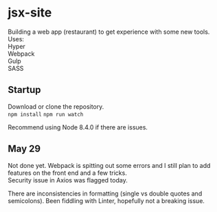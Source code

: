 # jsx-site

Building a web app (restaurant) to get experience with some new tools.<br>
Uses:<br>
Hyper<br>
Webpack<br>
Gulp<br>
SASS<br>

## Startup
Download or clone the repository.<br>
`npm install`
`npm run watch`

Recommend using Node 8.4.0 if there are issues.


## May 29
Not done yet. Webpack is spitting out some errors and I still plan to add features on the front end and a few tricks. <br>
Security issue in Axios was flagged today. <br>

There are inconsistencies in formatting (single vs double quotes and semicolons). Been fiddling with Linter, hopefully not a breaking issue.
